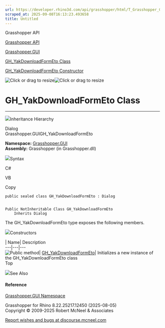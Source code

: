 ```yaml
---
url: https://developer.rhino3d.com/api/grasshopper/html/T_Grasshopper_GUI_GH_YakDownloadFormEto.htm
scraped_at: 2025-09-08T16:13:23.493658
title: Untitled
---
```


Grasshopper API

[Grasshopper API](../html/723c01da-9986-4db2-8f53-6f3a7494df75.htm
"Grasshopper API")

[Grasshopper.GUI](../html/N_Grasshopper_GUI.htm "Grasshopper.GUI")

[GH_YakDownloadFormEto
Class](../html/T_Grasshopper_GUI_GH_YakDownloadFormEto.htm
"GH_YakDownloadFormEto Class")

[GH_YakDownloadFormEto Constructor
](../html/M_Grasshopper_GUI_GH_YakDownloadFormEto__ctor.htm
"GH_YakDownloadFormEto Constructor ")

![Click or drag to resize](../icons/TocOpen.gif)![Click or drag to
resize](../icons/TocClose.gif)

# GH_YakDownloadFormEto Class  
  
---  
  
![](../icons/SectionExpanded.png)Inheritance Hierarchy

Dialog  
Grasshopper.GUIGH_YakDownloadFormEto  

**Namespace:** [Grasshopper.GUI](N_Grasshopper_GUI.htm)  
**Assembly:** Grasshopper (in Grasshopper.dll)

![](../icons/SectionExpanded.png)Syntax

C#

VB

Copy

    
    
    public sealed class GH_YakDownloadFormEto : Dialog
    
    
    Public NotInheritable Class GH_YakDownloadFormEto
    	Inherits Dialog

The GH_YakDownloadFormEto type exposes the following members.

![](../icons/SectionExpanded.png)Constructors

| Name| Description  
---|---|---  
![Public method](../icons/pubmethod.gif)|
[GH_YakDownloadFormEto](M_Grasshopper_GUI_GH_YakDownloadFormEto__ctor.htm)|
Initializes a new instance of the GH_YakDownloadFormEto class  
Top

![](../icons/SectionExpanded.png)See Also

#### Reference

[Grasshopper.GUI Namespace](N_Grasshopper_GUI.htm)

Grasshopper for Rhino 8.22.25217.12450 (2025-08-05)  
Copyright © 2009-2025 Robert McNeel & Associates

[Report wishes and bugs at
discourse.mcneel.com](https://discourse.mcneel.com/c/grasshopper)

